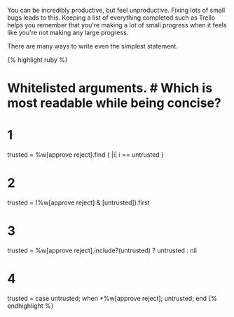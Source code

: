 You can be incredibly productive, but feel unproductive. Fixing lots of small
bugs leads to this. Keeping a list of everything completed such as Trello helps
you remember that you're making a lot of small progress when it feels like
you're not making any large progress.

There are many ways to write even the simplest statement.

{% highlight ruby %}
# Whitelisted arguments.  # Which is most readable while being concise?

# 1
trusted = %w[approve reject].find { |i| i == untrusted }

# 2
trusted = (%w[approve reject] & [untrusted]).first

# 3
trusted = %w[approve reject].include?(untrusted) ? untrusted : nil

# 4
trusted = case untrusted; when *%w[approve reject]; untrusted; end
{% endhighlight %}
